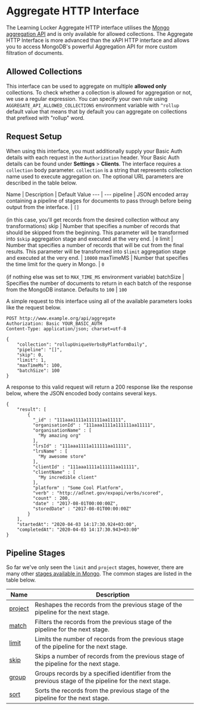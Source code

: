 ---
---

# Aggregate HTTP Interface

The Learning Locker Aggregate HTTP interface utilises the [Mongo aggregation API](https://docs.mongodb.com/manual/aggregation/) and is only available for allowed collections. 
The Aggregate HTTP Interface is more advanced than the xAPI HTTP interface and allows you to access MongoDB's powerful Aggregation API for more custom filtration of documents.

## Allowed Collections

This interface can be used to aggregate on multiple **allowed only** collections. To check whether a collection is allowed for aggregation or not, we use a regular expression. You can specify your own rule using `AGGREGATE_API_ALLOWED_COLLECTIONS` environment variable with `^rollup` default value that means that by default you can aggregate on collections that prefixed with "rollup" word.

## Request Setup

When using this interface, you must additionally supply your Basic Auth details with each request in the `Authorization` header.
Your Basic Auth details can be found under **Settings** > **Clients**. The interface requires a `collection` body parameter. `collection` is a string that represents collection name used to execute aggregation on. The optional URL parameters are described in the table below.

Name | Description | Default Value
--- | ---
pipeline | JSON encoded array containing a pipeline of stages for documents to pass through before being output from the interface. | `[]`<br/><br/>(in this case, you'll get records from the desired collection without any transformations)
skip | Number that specifies a number of records that should be skipped from the beginning. This parameter will be transformed into `$skip` aggregation stage and executed at the very end. | `0`
limit | Number that specifies a number of records that will be cut from the final results. This parameter will be transformed into `$limit` aggregation stage and executed at the very end. | `10000`
maxTimeMS | Number that specifies the time limit for the query in Mongo. | `0`<br/><br/>(if nothing else was set to `MAX_TIME_MS` environment variable)
batchSize | Specifies the number of documents to return in each batch of the response from the MongoDB instance. Defaults to `100` | `100`

A simple request to this interface using all of the available parameters looks like the request below. 

```http
POST http://www.example.org/api/aggregate
Authorization: Basic YOUR_BASIC_AUTH
Content-Type: application/json; charset=utf-8

{
    "collection": "rollupUniqueVerbsByPlatformDaily",
    "pipeline": "[]",
    "skip": 0,
    "limit": 1,
    "maxTimeMs": 100,
    "batchSize": 100
}

```
A response to this valid request will return a 200 response like the response below, where the JSON encoded body contains several keys.

```http
{
    "result": [
        {
          "_id" : "111aaa1111a111111aa11111",
          "organisationId" : "111aaa1111a111111aa11111",
          "organisationName" : [
            "My amazing org"
          ],
          "lrsId" : "111aaa1111a111111aa11111",
          "lrsName" : [
            "My awesome store"
          ],
          "clientId" : "111aaa1111a111111aa11111",
          "clientName" : [
            "My incredible client"
          ],
          "platform" : "Some Cool Platform",
          "verb" : "http://adlnet.gov/expapi/verbs/scored",
          "count" : 200,
          "date" : "2017-08-01T00:00:00Z",
          "storedDate" : "2017-08-01T00:00:00Z"
        }
    ],
    "startedAt": "2020-04-03 14:17:30.924+03:00",
    "completedAt": "2020-04-03 14:17:30.943+03:00"
}
```

## Pipeline Stages
So far we've only seen the `limit` and `project` stages, however, there are many other [stages available in Mongo](https://docs.mongodb.com/manual/reference/operator/aggregation-pipeline/). The common stages are listed in the table below.

Name | Description
--- | ---
[project](#project-stage) | Reshapes the records from the previous stage of the pipeline for the next stage.
[match](#match-stage) | Filters the records from the previous stage of the pipeline for the next stage.
[limit](#limit-stage) | Limits the number of records from the previous stage of the pipeline for the next stage.
[skip](#skip-stage) | Skips a number of records from the previous stage of the pipeline for the next stage.
[group](#group-stage) | Groups records by a specified identifier from the previous stage of the pipeline for the next stage.
[sort](#sort-stage) | Sorts the records from the previous stage of the pipeline for the next stage.


